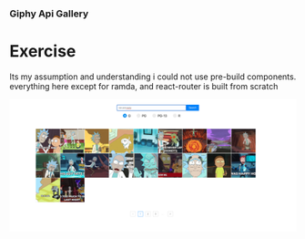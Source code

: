 ### Giphy Api Gallery

# Exercise
Its my assumption and understanding i could not use pre-build components. everything here except for ramda, and react-router is built from scratch


![image](thumb.png)